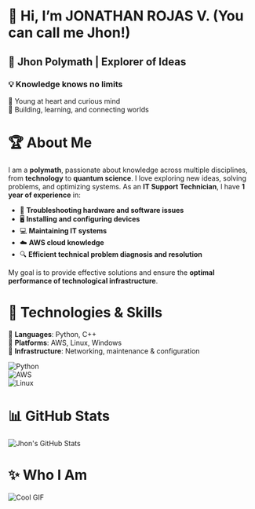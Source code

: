 # 👋 Hi, I’m JONATHAN ROJAS V. (You can call me Jhon!)  
## 🌟 Jhon Polymath | Explorer of Ideas  
### 💡 Knowledge knows no limits  
📍 Young at heart and curious mind  
🚀 Building, learning, and connecting worlds  

# 🏆 About Me  
I am a **polymath**, passionate about knowledge across multiple disciplines, from **technology** to **quantum science**. I love exploring new ideas, solving problems, and optimizing systems. As an **IT Support Technician**, I have **1 year of experience** in:  

- 🔧 **Troubleshooting hardware and software issues**  
- 🖥️ **Installing and configuring devices**  
- 💻 **Maintaining IT systems**  
- ☁️ **AWS cloud knowledge**  
- 🔍 **Efficient technical problem diagnosis and resolution**  

My goal is to provide effective solutions and ensure the **optimal performance of technological infrastructure**.  

# 🚀 Technologies & Skills  
🔹 **Languages**: Python, C++  
🔹 **Platforms**: AWS, Linux, Windows  
🔹 **Infrastructure**: Networking, maintenance & configuration  

![Python](https://img.shields.io/badge/Python-3776AB?style=for-the-badge&logo=python&logoColor=white)  
![AWS](https://img.shields.io/badge/AWS-FF9900?style=for-the-badge&logo=amazonaws&logoColor=white)  
![Linux](https://img.shields.io/badge/Linux-FCC624?style=for-the-badge&logo=linux&logoColor=black)  

# 📊 GitHub Stats  

![Jhon's GitHub Stats](https://github-readme-stats.vercel.app/api?username=JONATHAN-ROJAS1V&show_icons=true&theme=dark)

# ✨ Who I Am
![Cool GIF](https://github.com/JONATHAN-ROJAS1V/presentation/blob/main/Copia%20de%20Blue%20Bold%20Technology%20LinkedIn%20Article%20Cover%20Image%20(Video).gif?raw=true)



<!---
JONATHAN-ROJAS1V/JONATHAN-ROJAS1V is a ✨ special ✨ repository because its `README.md` (this file) appears on your GitHub profile.
You can click the Preview link to take a look at your changes.
--->
